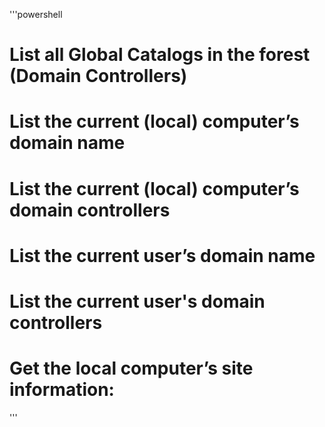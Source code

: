 '''powershell
# List all Global Catalogs in the forest (Domain Controllers)
[System.DirectoryServices.ActiveDirectory.Forest]::GetCurrentForest().GlobalCatalogs

# List the current (local) computer’s domain name
[System.DirectoryServices.ActiveDirectory.Domain]::GetComputerDomain().Name

# List the current (local) computer’s domain controllers
[System.DirectoryServices.ActiveDirectory.Domain]::GetComputerDomain().DomainControllers.Name

# List the current user’s domain name
[System.DirectoryServices.ActiveDirectory.Domain]::GetCurrentDomain().Name

# List the current user's domain controllers
[System.DirectoryServices.ActiveDirectory.Domain]::GetCurrentDomain().DomainControllers.Name

# Get the local computer’s site information:
[System.DirectoryServices.ActiveDirectory.ActiveDirectorySite]::GetComputerSite()
'''
